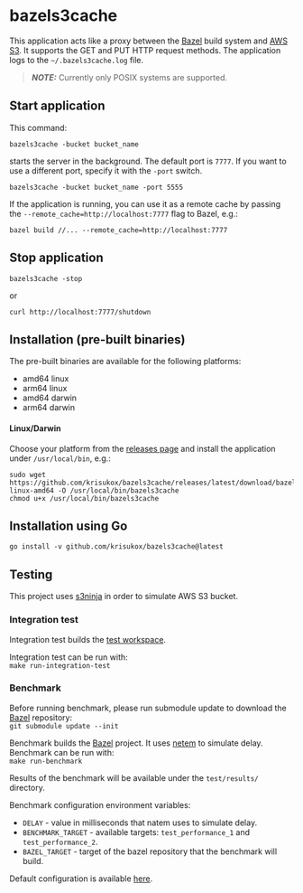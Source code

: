 # bazels3cache

This application acts like a proxy between the [Bazel](https://bazel.build/) build system and [AWS S3](https://aws.amazon.com/s3/). It supports the GET and PUT HTTP request methods. The application logs to the `~/.bazels3cache.log` file.
> **_NOTE:_** Currently only POSIX systems are supported.

## Start application

This command:
```
bazels3cache -bucket bucket_name
```

starts the server in the background. The default port is `7777`. If you want to use a different port, specify it with the `-port` switch.
```
bazels3cache -bucket bucket_name -port 5555
```

If the application is running, you can use it as a remote cache by passing the `--remote_cache=http://localhost:7777` flag to Bazel, e.g.:
```
bazel build //... --remote_cache=http://localhost:7777
```


## Stop application

```
bazels3cache -stop
```
or
```
curl http://localhost:7777/shutdown
```

## Installation (pre-built binaries)
The pre-built binaries are available for the following platforms:
- amd64 linux
- arm64 linux
- amd64 darwin
- arm64 darwin

#### Linux/Darwin

Choose your platform from the [releases page](https://github.com/krisukox/bazels3cache/releases/) and install the application under `/usr/local/bin`, e.g.:

```
sudo wget https://github.com/krisukox/bazels3cache/releases/latest/download/bazels3cache-linux-amd64 -O /usr/local/bin/bazels3cache
chmod u+x /usr/local/bin/bazels3cache
```

## Installation using Go

```
go install -v github.com/krisukox/bazels3cache@latest
```

## Testing

This project uses [s3ninja](https://s3ninja.net/) in order to simulate AWS S3 bucket.

### Integration test

Integration test builds the [test workspace](https://github.com/krisukox/bazels3cache/tree/main/test/workspace).

Integration test can be run with:  
`make run-integration-test`

### Benchmark

Before running benchmark, please run submodule update to download the [Bazel](https://github.com/bazelbuild/bazel) repository:  
`git submodule update --init`

Benchmark builds the [Bazel](https://github.com/bazelbuild/bazel) project. It uses [netem](https://wiki.linuxfoundation.org/networking/netem) to simulate delay. Benchmark can be run with:  
`make run-benchmark`

Results of the benchmark will be available under the `test/results/` directory.

Benchmark configuration environment variables:  
- `DELAY` - value in milliseconds that natem uses to simulate delay.
- `BENCHMARK_TARGET` - available targets: `test_performance_1` and `test_performance_2`.
- `BAZEL_TARGET` - target of the bazel repository that the benchmark will build.

Default configuration is available [here](https://github.com/krisukox/bazels3cache/blob/main/test/benchmark.env).
